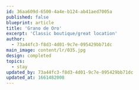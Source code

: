 ```yaml
---
id: 36aa609d-6500-4a4e-b124-ab41aed7005a
published: false
blueprint: article
title: 'Grano de Oro'
excerpt: 'Classic boutique/great location'
author:
  - 73a44fc3-f8d3-4d01-9c7e-095429bb71dc
main_image: content/lr/035.jpg
design: completed
topics:
  - stay
updated_by: 73a44fc3-f8d3-4d01-9c7e-095429bb71dc
updated_at: 1661482008
---
```

